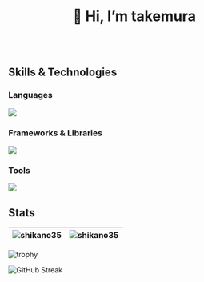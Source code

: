 <h1 align="center">👋 Hi, I’m takemura</h3>

<br>
<br>

## Skills & Technologies

### Languages
<img src="https://skillicons.dev/icons?i=cpp,html,css,js,ts" />

### Frameworks & Libraries
<img src="https://skillicons.dev/icons?i=astro,react,nextjs,tailwind,nodejs,prisma" />

### Tools
<img src="https://skillicons.dev/icons?i=git,docker" />

## Stats
| <img align="center" src="https://github-readme-stats.vercel.app/api/top-langs/?username=shikano35&show_icons=true&hide_border=true&layout=compact" alt="shikano35" /> | <img align="center" src="https://github-readme-stats.vercel.app/api?username=shikano35&layout=compact&locale=en&hide_border=true" alt="shikano35"/> |
| ------------- | ------------- |

![trophy](https://github-profile-trophy.vercel.app/?username=shikano35)

![GitHub Streak](https://streak-stats.demolab.com/?user=shikano35)

